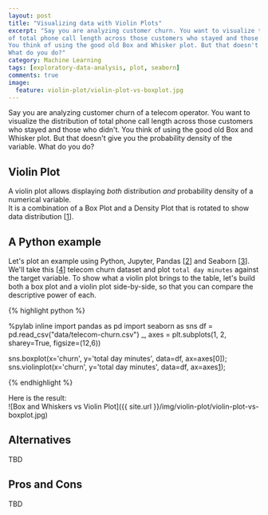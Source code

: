 ```yaml
---
layout: post
title: "Visualizing data with Violin Plots"
excerpt: "Say you are analyzing customer churn. You want to visualize the distribution 
of total phone call length across those customers who stayed and those who didn't.
You think of using the good old Box and Whisker plot. But that doesn't give you the probability density of the variable. 
What do you do?"
category: Machine Learning
tags: [exploratory-data-analysis, plot, seaborn]
comments: true
image:
  feature: violin-plot/violin-plot-vs-boxplot.jpg
---
```


Say you are analyzing customer churn of a telecom operator. You want to visualize the distribution 
of total phone call length across those customers who stayed and those who didn't.
You think of using the good old Box and Whisker plot. But that doesn't give you the probability density of the variable. 
What do you do?

## Violin Plot

A violin plot allows displaying _both_ distribution _and_ probability density of a numerical variable.  
It is a combination of a Box Plot and a Density Plot that is rotated to show data distribution [[1]].

## A Python example

Let's plot an example using Python, Jupyter, Pandas [[2]] and Seaborn [[3]]. We'll take this [[4]] telecom churn dataset
and plot `total day minutes` against the target variable. To show what a violin plot brings to the table,
let's build both a box plot and a violin plot side-by-side,
so that you can compare the descriptive power of each.

{% highlight python %}

%pylab inline
import pandas as pd
import seaborn as sns
df = pd.read_csv("data/telecom-churn.csv")
_, axes = plt.subplots(1, 2, sharey=True, figsize=(12,6))

sns.boxplot(x='churn', y='total day minutes', data=df, ax=axes[0]);
sns.violinplot(x='churn', y='total day minutes', data=df, ax=axes[1]);

{% endhighlight %}

Here is the result:
<br />
![Box and Whiskers vs Violin Plot]({{ site.url }}/img/violin-plot/violin-plot-vs-boxplot.jpg)


## Alternatives

TBD

## Pros and Cons

TBD

[1]: http://www.datavizcatalogue.com/methods/violin_plot.html
[2]: http://pandas.pydata.org/
[3]: https://seaborn.pydata.org/
[4]: https://bigml.com/user/francisco/gallery/dataset/5163ad540c0b5e5b22000383
